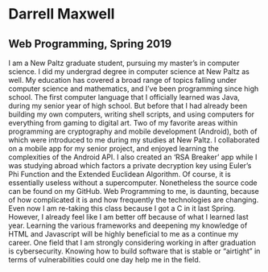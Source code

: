 # Darrell Maxwell
## Web Programming, Spring 2019

I am a New Paltz graduate student, pursuing my master’s in computer science. I did my undergrad degree in computer science at New Paltz as well. My education has covered a broad range of topics falling under computer science and mathematics, and I’ve been programming since high school. The first computer language that I officially learned was Java, during my senior year of high school. But before that I had already been building my own computers, writing shell scripts, and using computers for everything from gaming to digital art. Two of my favorite areas within programming are cryptography and mobile development (Android), both of which were introduced to me during my studies at New Paltz. I collaborated on a mobile app for my senior project, and enjoyed learning the complexities of the Android API. I also created an ‘RSA Breaker’ app while I was studying abroad which factors a private decryption key using Euler’s Phi Function and the Extended Euclidean Algorithm. Of course, it is essentially useless without a supercomputer. Nonetheless the source code can be found on my GitHub.
Web Programming to me, is daunting, because of how complicated it is and how frequently the technologies are changing. Even now I am re-taking this class because I got a C in it last Spring. However, I already feel like I am better off because of what I learned last year. Learning the various frameworks and deepening my knowledge of HTML and Javascript will be highly beneficial to me as a continue my career. One field that I am strongly considering working in after graduation is cybersecurity. Knowing how to build software that is stable or “airtight” in terms of vulnerabilities could one day help me in the field.
